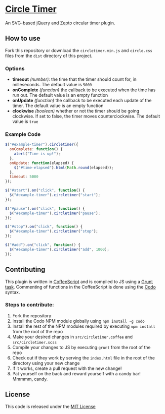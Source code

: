 [Circle Timer](http://www.abefehr.com/circletimer/)
===================================================

An SVG-based jQuery and Zepto circular timer plugin.

How to use
----------
Fork this repository or download the `circletimer.min.js` and `circle.css` files from the `dist` directory of this project.

### Options

* **timeout** *(number)*:  the time that the timer should count for, in milleseconds. The default value is `5000`
* **onComplete** *(function)* the callback to be executed when the time has run out. The default value is an empty function
* **onUpdate** *(function)* the callback to be executed each update of the timer. The default value is an empty function
* **clockwise** *(boolean)* whether or not the timer should be going clockwise. If set to false, the timer moves counterclockwise. The default value is `true`


### Example Code

```JavaScript
$("#example-timer").circletimer({
  onComplete: function() {
    alert("Time is up!");
  },
  onUpdate: function(elapsed) {
    $("#time-elapsed").html(Math.round(elapsed));
  },
  timeout: 5000
});

$("#start").on("click", function() {
  $("#example-timer").circletimer("start");
});

$("#pause").on("click", function() {
  $("#example-timer").circletimer("pause");
});

$("#stop").on("click", function() {
  $("#example-timer").circletimer("stop");
});

$("#add").on("click", function() {
  $("#example-timer").circletimer("add", 1000);
});
```

Contributing
------------
This plugin is written in [CoffeeScript](http://coffeescript.org) and is compiled to JS using a [Grunt task](http://gruntjs.com). Commenting of functions in the CoffeeScript is done using the [Codo](https://github.com/coffeedoc/codo) syntax.

### Steps to contribute:

1. Fork the repository
2. Install the Codo NPM module globally using `npm install -g codo`
3. Install the rest of the NPM modules required by executing `npm install` from the root of the repo
4. Make your desired changes in `src/circletimer.coffee` and `src/circletimer.scss`
5. Compile your changes to JS by executing `grunt` from the root of the repo
6. Check out if they work by serving the `index.html` file in the root of the directory using your new change
7. If it works, create a pull request with the new change!
8. Pat yourself on the back and reward yourself with a candy bar! Mmmmm, candy.

License
-------

This code is released under the [MIT License](LICENSE)